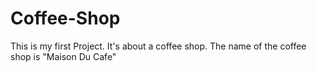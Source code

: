 # Coffee-Shop
This is my first Project. It's about a coffee shop. The name of the coffee shop is "Maison Du Cafe"
